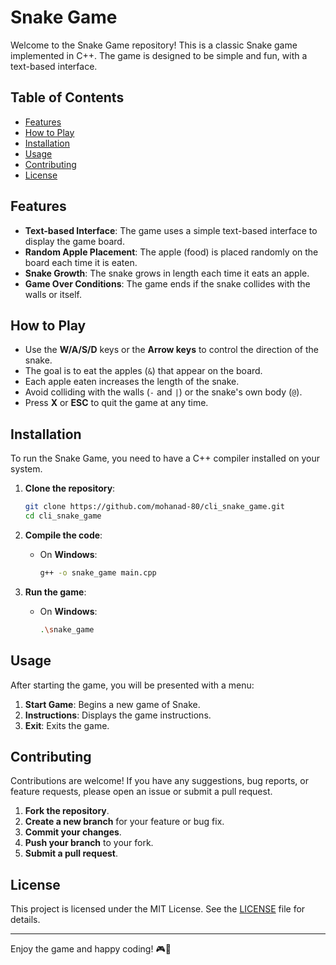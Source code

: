 # Snake Game

Welcome to the Snake Game repository! This is a classic Snake game implemented in C++. The game is designed to be simple and fun, with a text-based interface.

## Table of Contents
- [Features](#features)
- [How to Play](#how-to-play)
- [Installation](#installation)
- [Usage](#usage)
- [Contributing](#contributing)
- [License](#license)

## Features
- **Text-based Interface**: The game uses a simple text-based interface to display the game board.
- **Random Apple Placement**: The apple (food) is placed randomly on the board each time it is eaten.
- **Snake Growth**: The snake grows in length each time it eats an apple.
- **Game Over Conditions**: The game ends if the snake collides with the walls or itself.

## How to Play
- Use the **W/A/S/D** keys or the **Arrow keys** to control the direction of the snake.
- The goal is to eat the apples (`&`) that appear on the board.
- Each apple eaten increases the length of the snake.
- Avoid colliding with the walls (`-` and `|`) or the snake's own body (`@`).
- Press **X** or **ESC** to quit the game at any time.

## Installation
To run the Snake Game, you need to have a C++ compiler installed on your system.

1. **Clone the repository**:
   ```bash
   git clone https://github.com/mohanad-80/cli_snake_game.git
   cd cli_snake_game
   ```

2. **Compile the code**:
   - On **Windows**:
     ```bash
     g++ -o snake_game main.cpp
     ```

3. **Run the game**:
   - On **Windows**:
     ```bash
     .\snake_game
     ```

## Usage
After starting the game, you will be presented with a menu:
1. **Start Game**: Begins a new game of Snake.
2. **Instructions**: Displays the game instructions.
3. **Exit**: Exits the game.

## Contributing
Contributions are welcome! If you have any suggestions, bug reports, or feature requests, please open an issue or submit a pull request.

1. **Fork the repository**.
2. **Create a new branch** for your feature or bug fix.
3. **Commit your changes**.
4. **Push your branch** to your fork.
5. **Submit a pull request**.

## License
This project is licensed under the MIT License. See the [LICENSE](LICENSE) file for details.

---

Enjoy the game and happy coding! 🎮🐍